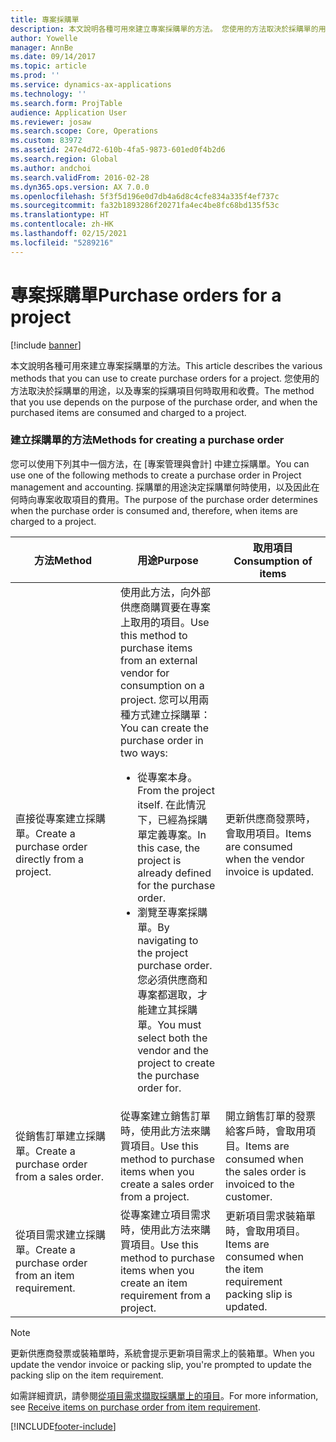 ```yaml
---
title: 專案採購單
description: 本文說明各種可用來建立專案採購單的方法。 您使用的方法取決於採購單的用途，以及專案的採購項目何時取用和收費。
author: Yowelle
manager: AnnBe
ms.date: 09/14/2017
ms.topic: article
ms.prod: ''
ms.service: dynamics-ax-applications
ms.technology: ''
ms.search.form: ProjTable
audience: Application User
ms.reviewer: josaw
ms.search.scope: Core, Operations
ms.custom: 83972
ms.assetid: 247e4d72-610b-4fa5-9873-601ed0f4b2d6
ms.search.region: Global
ms.author: andchoi
ms.search.validFrom: 2016-02-28
ms.dyn365.ops.version: AX 7.0.0
ms.openlocfilehash: 5f3f5d196e0d7db4a6d8c4cfe834a335f4ef737c
ms.sourcegitcommit: fa32b1893286f20271fa4ec4be8fc68bd135f53c
ms.translationtype: HT
ms.contentlocale: zh-HK
ms.lasthandoff: 02/15/2021
ms.locfileid: "5289216"
---
```

# <a name="purchase-orders-for-a-project"></a><span data-ttu-id="bf36b-104">專案採購單</span><span class="sxs-lookup"><span data-stu-id="bf36b-104">Purchase orders for a project</span></span>

[!include [banner](../includes/banner.md)]

<span data-ttu-id="bf36b-105">本文說明各種可用來建立專案採購單的方法。</span><span class="sxs-lookup"><span data-stu-id="bf36b-105">This article describes the various methods that you can use to create purchase orders for a project.</span></span> <span data-ttu-id="bf36b-106">您使用的方法取決於採購單的用途，以及專案的採購項目何時取用和收費。</span><span class="sxs-lookup"><span data-stu-id="bf36b-106">The method that you use depends on the purpose of the purchase order, and when the purchased items are consumed and charged to a project.</span></span>

### <a name="methods-for-creating-a-purchase-order"></a><span data-ttu-id="bf36b-107">建立採購單的方法</span><span class="sxs-lookup"><span data-stu-id="bf36b-107">Methods for creating a purchase order</span></span>

<span data-ttu-id="bf36b-108">您可以使用下列其中一個方法，在 [專案管理與會計] 中建立採購單。</span><span class="sxs-lookup"><span data-stu-id="bf36b-108">You can use one of the following methods to create a purchase order in Project management and accounting.</span></span> <span data-ttu-id="bf36b-109">採購單的用途決定採購單何時使用，以及因此在何時向專案收取項目的費用。</span><span class="sxs-lookup"><span data-stu-id="bf36b-109">The purpose of the purchase order determines when the purchase order is consumed and, therefore, when items are charged to a project.</span></span>

<table>
<colgroup>
<col width="33%" />
<col width="33%" />
<col width="33%" />
</colgroup>
<thead>
<tr class="header">
<th><span data-ttu-id="bf36b-110">方法</span><span class="sxs-lookup"><span data-stu-id="bf36b-110">Method</span></span></th>
<th><span data-ttu-id="bf36b-111">用途</span><span class="sxs-lookup"><span data-stu-id="bf36b-111">Purpose</span></span></th>
<th><span data-ttu-id="bf36b-112">取用項目</span><span class="sxs-lookup"><span data-stu-id="bf36b-112">Consumption of items</span></span></th>
</tr>
</thead>
<tbody>
<tr class="odd">
<td><span data-ttu-id="bf36b-113">直接從專案建立採購單。</span><span class="sxs-lookup"><span data-stu-id="bf36b-113">Create a purchase order directly from a project.</span></span></td>
<td><span data-ttu-id="bf36b-114">使用此方法，向外部供應商購買要在專案上取用的項目。</span><span class="sxs-lookup"><span data-stu-id="bf36b-114">Use this method to purchase items from an external vendor for consumption on a project.</span></span> <span data-ttu-id="bf36b-115">您可以用兩種方式建立採購單：</span><span class="sxs-lookup"><span data-stu-id="bf36b-115">You can create the purchase order in two ways:</span></span>
<ul>
<li><span data-ttu-id="bf36b-116">從專案本身。</span><span class="sxs-lookup"><span data-stu-id="bf36b-116">From the project itself.</span></span> <span data-ttu-id="bf36b-117">在此情況下，已經為採購單定義專案。</span><span class="sxs-lookup"><span data-stu-id="bf36b-117">In this case, the project is already defined for the purchase order.</span></span></li>
<li><span data-ttu-id="bf36b-118">瀏覽至專案採購單。</span><span class="sxs-lookup"><span data-stu-id="bf36b-118">By navigating to the project purchase order.</span></span> <span data-ttu-id="bf36b-119">您必須供應商和專案都選取，才能建立其採購單。</span><span class="sxs-lookup"><span data-stu-id="bf36b-119">You must select both the vendor and the project to create the purchase order for.</span></span></li>
</ul></td>
<td><span data-ttu-id="bf36b-120">更新供應商發票時，會取用項目。</span><span class="sxs-lookup"><span data-stu-id="bf36b-120">Items are consumed when the vendor invoice is updated.</span></span></td>
</tr>
<tr class="even">
<td><span data-ttu-id="bf36b-121">從銷售訂單建立採購單。</span><span class="sxs-lookup"><span data-stu-id="bf36b-121">Create a purchase order from a sales order.</span></span></td>
<td><span data-ttu-id="bf36b-122">從專案建立銷售訂單時，使用此方法來購買項目。</span><span class="sxs-lookup"><span data-stu-id="bf36b-122">Use this method to purchase items when you create a sales order from a project.</span></span></td>
<td><span data-ttu-id="bf36b-123">開立銷售訂單的發票給客戶時，會取用項目。</span><span class="sxs-lookup"><span data-stu-id="bf36b-123">Items are consumed when the sales order is invoiced to the customer.</span></span></td>
</tr>
<tr class="odd">
<td><span data-ttu-id="bf36b-124">從項目需求建立採購單。</span><span class="sxs-lookup"><span data-stu-id="bf36b-124">Create a purchase order from an item requirement.</span></span></td>
<td><span data-ttu-id="bf36b-125">從專案建立項目需求時，使用此方法來購買項目。</span><span class="sxs-lookup"><span data-stu-id="bf36b-125">Use this method to purchase items when you create an item requirement from a project.</span></span></td>
<td><span data-ttu-id="bf36b-126">更新項目需求裝箱單時，會取用項目。</span><span class="sxs-lookup"><span data-stu-id="bf36b-126">Items are consumed when the item requirement packing slip is updated.</span></span></td>
</tr>
</tbody>
</table>

> [!NOTE] 
> <span data-ttu-id="bf36b-127">更新供應商發票或裝箱單時，系統會提示更新項目需求上的裝箱單。</span><span class="sxs-lookup"><span data-stu-id="bf36b-127">When you update the vendor invoice or packing slip, you're prompted to update the packing slip on the item requirement.</span></span>

<span data-ttu-id="bf36b-128">如需詳細資訊，請參閱[從項目需求擷取採購單上的項目](tasks/receive-items-purchase-order-item-requirement.md)。</span><span class="sxs-lookup"><span data-stu-id="bf36b-128">For more information, see [Receive items on purchase order from item requirement](tasks/receive-items-purchase-order-item-requirement.md).</span></span>



[!INCLUDE[footer-include](../includes/footer-banner.md)]